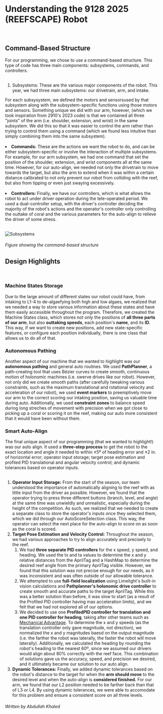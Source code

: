 <h1> Understanding the 9128 2025 (REEFSCAPE) Robot </h1>
<br>
<h2>Command-Based Structure</h2>
For our programming, we chose to use a command-based structure. This type of code has three main components: subsystems, commands, and controllers.
<br> <br>
<ol>
  <li><b></b>Subsystems:</b> These are the various major components of the robot. This year, we had three main subsystems: our <b></b>drivetrain, arm, and intake.</ol> For each subsysystem, we defined the motors and sensorsused by that subsystem along with the subsystem-specific functions using those motors and sensors. Something unique we did with our arm, however, (which we took inspiration from 2910's 2023 code) is that we contained all three "joints" of the arm (i.e. shoulder, extension, and wrist) in the same subsystem. We did this so that it was easier to control the arm rather than trying to control them using a command (which we found less intuitive than simply combining them into the same subsystem). <br><br></li>
  <li><b>Commands:</b> These are the actions we want the robot to do, and can be either subsystem-specific or involve the interaction of multiple subsystems. For example, for our arm subsystem, we had one command that set the position of the shoulder, extension, and wrist components all at the same time. However, for our auto-align, we needed not only the drivetrain to move towards the target, but also the arm to extend when it was within a certain distance calibrated to not only prevent our robot from colliding with the reef, but also from tipping or even just swaying excessively. <br><br></li>
  <li><b>Controllers:</b> Finally, we have our controllers, which is what allows the robot to act under driver operation during the tele-operated period. We used a dual-controller setup, with the driver's controller deciding the majority of the robot's actions and the operator's controller only controlling the outtake of coral and the various parameters for the auto-align to relieve the driver of some stress. <br><br></li>
  
![Subsystems](https://github.com/user-attachments/assets/b82bb05c-d61c-43c4-931d-c0da9b75861a)

<h6>Figure showing the command-based structure</h6>

</ol>
<h2>Design Highlights</h2>
<br>
<h3>Machine States Storage</h3>
Due to the large amount of different states our robot could have, from intaking to L1-4 to de-algaefying both high and low algaes, we realized that we needed a way to store various information about these states and have them easily accessible throughout the program. Therefore, we created the Machine States class, which stores not only the positions of <b>all three parts of our arm</b>, but also <b>outtaking speeds</b>, each position's <b>name</b>, and its <b>ID.</b> This way, if we want to create new positions, add new state-specific features, or configure each position individually, there is one class that allows us to do all of that.
<br>
<h3>Autonomous Pathing</h3>
Another aspect of our machine that we wanted to highlight was our <b>autonomous pathing</b> and general auto routines. We used <b>PathPlanner</b>, a path-creating tool that uses Bézier curves to create smooth, continuous motion of holonomic machines (i.e. swerve drives like our robot). However, not only did we create smooth paths (after carefully tweaking various constraints, such as the maximum translational and rotational velocity and acceleration of our robot), we used <b>event markers</b> to preemptively move our arm to the correct scoring our intaking position, saving us valuable time during auto. Additionally, we used <b>constraint zones</b> to balance speed during long streches of movement with precision when we got close to picking up a coral or scoring it on the reef, making our auto more consistent that it would have been without them.
<br>
<h3>Smart Auto-Align</h3>
The final unique aspect of our programming (that we wanted to highlight!) was our auto align. It used a <b>three-step process</b> to get the robot to the exact location and angle it needed to within ±5º of heading error and ±2 in. of horizontal error; operator input storage; target pose estimation and profiled PID translational and angular velocity control; and dynamic tolerances based on operator inputs.
<br> <br>
<ol>
  <li><b>Operator Input Storage:</b> From the start of the season, our team understood the importance of automatically aligning to the reef with as little input from the driver as possible. However, we found that the operator trying to press three different buttons (branch, level, and angle) at the same time was unwieldly and unrealistic, especially during the height of the competition. As such, we realized that we needed to create a separate class to store the operator's inputs once they selected them, which we did through our AutoScoreSelection class. This way, the operator can select the next place for the auto-align to score on as soon as the coral is scored.</li>
  <li><b>Target Pose Estimation and Velocity Control:</b> Throughout the season, we had various approaches to try to align accurately and precisely to the reef. 
  <ol>
    <li>We had <b>three separate PID controllers</b> for the x speed, y speed, and heading. We used the tx and ta values to determine the x and y relative distances from the AprilTag and a HashMap to determine the desired reef angle from the primary AprilTag visible. However, we found that this solution was not precise enough for our needs, as it was inconsistent and was often outside of our allowable tolerance.</li>
    <li>We attempted to use <b>full-field localization</b> using Limelight's built-in vision calculations and <b>Pathplanner's holonomic drive controller</b> to create smooth and accurate paths to the target AprilTag. While this was a better solution than before, it was slow to start (as a result of the Profiled PID controller having max acceleration limits), and we felt that we had not explored all of our options.</li>
    <li>We decided to use one <b>ProfiledPID controller for translation and one PID controller for heading</b>, taking after other teams such as <a href="https://github.com/Mechanical-Advantage">Mechanical Advantage</a>. To determine the x and y speeds (as the translation controller only gave magnitude, not direction), we normalized the x and y magnitudes baesd on the output magnitude (i.e. the farther the robot was laterally, the faster the robot will move laterally). Additionally, we calculated the heading by rounding the robot's heading to the nearest 60º, since we assumed our drivers would align about 80% correctly with the reef face. This combination of solutions gave us the accuracy, speed, and precision we desired, and it ultimately became our solution to our auto align.</li>
  </ol></li>
  <li><b>Dynamic Tolerances:</b> Finally, we added dynamic tolerances based on the robot's distance to the target for when the <b>arm should move</b> to the desired level and when the auto-align is <b>considered finished.</b> For our arm, we found that our L2 position needed to be farther back than that of L3 or L4. By using dynamic tolerances, we were able to accomodate for this problem and ensure a consistent score on all three levels.</li>
</ol>

<h6> <i>Written by Abdullah Khaled</i> </h6>
